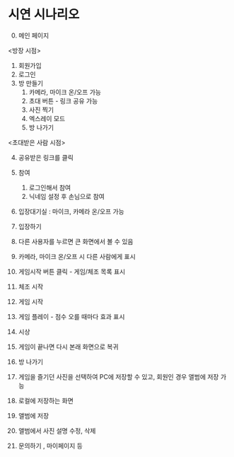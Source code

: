 # 시연 시나리오

0. 메인 페이지

<방장 시점>

1. 회원가입
2. 로그인
3. 방 만들기
   1. 카메라, 마이크 온/오프 가능
   2. 초대 버튼 - 링크 공유 가능
   3. 사진 찍기
   4. 엑스레이 모드
   5. 방 나가기

<초대받은 사람 시점>

4. 공유받은 링크를 클릭
5. 참여
   1. 로그인해서 참여
   2. 닉네임 설정 후 손님으로 참여
6. 입장대기실 : 마이크, 카메라 온/오프 가능
7. 입장하기

8. 다른 사용자를 누르면 큰 화면에서 볼 수 있음
9. 카메라, 마이크 온/오프 시 다른 사람에게 표시

10. 게임시작 버튼 클릭 - 게임/체조 목록 표시
11. 체조 시작
12. 게임 시작

13. 게임 플레이 - 점수 오를 때마다 효과 표시
14. 시상
15. 게임이 끝나면 다시 본래 화면으로 복귀
16. 방 나가기
17. 게임을 즐기던 사진을 선택하여 PC에 저장할 수 있고, 회원인 경우 앨범에 저장 가능
18. 로컬에 저장하는 화면
19. 앨범에 저장
20. 앨범에서 사진 설명 수정, 삭제
21. 문의하기 , 마이페이지 등

